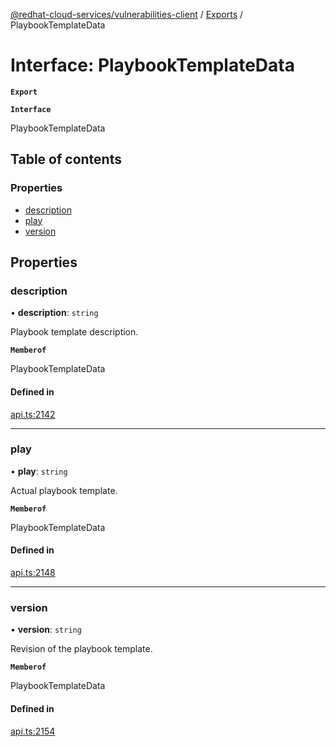 [@redhat-cloud-services/vulnerabilities-client](../README.md) / [Exports](../modules.md) / PlaybookTemplateData

# Interface: PlaybookTemplateData

**`Export`**

**`Interface`**

PlaybookTemplateData

## Table of contents

### Properties

- [description](PlaybookTemplateData.md#description)
- [play](PlaybookTemplateData.md#play)
- [version](PlaybookTemplateData.md#version)

## Properties

### description

• **description**: `string`

Playbook template description.

**`Memberof`**

PlaybookTemplateData

#### Defined in

[api.ts:2142](https://github.com/RedHatInsights/javascript-clients/blob/master/packages/vulnerabilities/api.ts#L2142)

___

### play

• **play**: `string`

Actual playbook template.

**`Memberof`**

PlaybookTemplateData

#### Defined in

[api.ts:2148](https://github.com/RedHatInsights/javascript-clients/blob/master/packages/vulnerabilities/api.ts#L2148)

___

### version

• **version**: `string`

Revision of the playbook template.

**`Memberof`**

PlaybookTemplateData

#### Defined in

[api.ts:2154](https://github.com/RedHatInsights/javascript-clients/blob/master/packages/vulnerabilities/api.ts#L2154)
